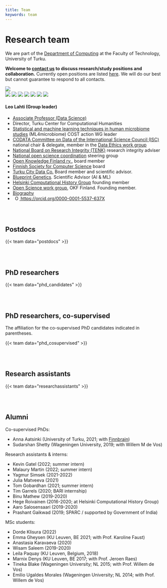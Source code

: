 ```yaml
---
title: Team
keywords: team
---
```


# Research team

We are part of the [Department of Computing](https://www.utu.fi/en/university/faculty-of-technology/computing) at the Faculty of Technology, University of Turku. 

**Welcome to [contact us](../contact/) to discuss research/study positions and collaboration.** Currently open positions are listed [here](../recruit/). We will do our best but cannot guarantee to respond to all contacts. 

<div class="col-sm-12 clearfix">

  <div class="col-sm-3 clearfix" width="400px"> 
    <img src="../img/teampic/leo_sci_crop.jpg" class="img-responsive lahti" style="float: left"/><br/>
    <div class="links-leo">
      <a href="https://twitter.com/antagomir"><img class="twitter-logo" src="../img/twitter-logo.png"/></a>
      <a href="https://github.com/openresearchlabs/"><img class="github-logo" src="../img/logo-github.png"/></a>
      <a href="https://orcid.org/0000-0001-5537-637X"><img class="orcid-logo" src="../img/orcid-logo.png"/></a>      
      <a href="https://scholar.google.com/citations?hl=en&user=mjjV-AoAAAAJ"><img class="google-scholar-logo" src="../img/google-scholar-logo.png"/></a>     
      <a href="https://publons.com/researcher/246930/leo-lahti"><img class="publon-logo" src="../img/publon-logo.png"/></a>
      <a href="https://www.ncbi.nlm.nih.gov/myncbi/1LcO5Ior1p-5d/bibliography/public/"><img class="nih-logo" src="../img/nih-logo.png"/></a>
      <a href="https://profiles.impactstory.org/u/0000-0001-5537-637X"><img class="impactstory-logo" src="../img/impactstory.png"/></a>
    </div>
  </div>

<!--  <a href="http://orcid.org/0000-0001-5537-637X"><img src='../img/orcid_qrcode_leolahti.png' title='Leo Lahti ORCID QR code 0000-0001-5537-637X' alt='ORCID: 0000-0001-5537-637X' width='33%'/></a> <a href="https://twitter.com/antagomir"><img src='../img/twitter.jpeg' title='antagomir@twitter' alt='https://twitter.com/antagomir' width='25%'/></a> -->
  
  <h4>Leo Lahti (Group leader)</h4>

  <ul style="overflow: hidden">
    <li><a href="https://www.utu.fi/en/people/leo-lahti">Associate Professor (Data Science)</a></li>
    <li>Director, Turku Center for Computational Humanities</li>
    <li><a href="https://www.ml4microbiome.eu">Statistical and machine learning techniques in human microbiome studies</a> (ML4microbiome) COST action WG leader</li>
    <li><a href="https://codata.org/finland/">CODATA Committee on Data of the International Science Council (ISC)</a> national chair & delegate, member in the <a href="https://codata.org/initiatives/working-groups/data-ethics/">Data Ethics work group</a></li>
    <li><a href="https://tenk.fi/en/research-misconduct/research-integrity-advisers">National Board on Research Integrity (TENK)</a> research integrity adviser</li>
    <li> <a href="https://avointiede.fi/fi/koordinaatio">National open science coordination</a> steering group</li>
    <li><a href="https://www.okf.fi/">Open Knowledge Finland ry.</a>, board member</li>    
    <li> <a href="http://www.tkts.fi/etusivu">Finnish Society for Computer Science</a> board</li> 
    <li><a href="https://turkucitydata.fi">Turku City Data Co.</a> Board member and scientific advisor.</li>  
    <li><a href="https://blueprintgenetics.com">Blueprint Genetics</a>. Scientific Advisor (AI & ML)</li>
    <li><a href="http://www.helsinki.fi/computational-history">Helsinki Computational History Group</a> founding member</li>      
    <li><a href="http://fi.okfn.org/wg/openscience/">Open Science work group</a>, OKF Finland. Founding member.</li>
    <li><a href="../bio_lahti">Biography</a></li>
    <li> <a
    id="cy-effective-orcid-url"
    class="underline"
     href="https://orcid.org/0000-0001-5537-637X"
     target="orcid.widget"
     rel="me noopener noreferrer"
     style="vertical-align: top">
     <img
        src="https://orcid.org/sites/default/files/images/orcid_16x16.png"
        style="width: 1em; margin-inline-start: 0.5em"
        alt="ORCID iD icon"/>
      https://orcid.org/0000-0001-5537-637X
    </a></li>
  </ul>
</div>

<br><br>

<!-- 
INFO for following sections: Postdocs, PhD candidates, Research assistants

Edit/add team member info in ./data/team/postdocs.yaml etc.
Add pictures in folder ./static/img/teampic 
(the format for relative URL is: "../img/teampic/[YOUR_PHOTO].jpg")

To make changes that affect all items, see following items:
./themes/hugo-universal-theme/layouts/partials/team_partial.html
./themes/hugo-universal-theme/layouts/shortcodes/team.html

Edit item styles (.flex-container, .flex-item-*) in:
./themes/hugo-universal-theme/static/css/style.default.css
-->

## Postdocs

{{< team data="postdocs" >}}

<br><br>

## PhD researchers

{{< team data="phd_candidates" >}}

<br><br>

## PhD researchers, co-supervised

The affiliation for the co-supervised PhD candidates indicated in parentheses.

{{< team data="phd_cosupervised" >}}

<br><br>

## Research assistants

{{< team data="researchassistants" >}}

<br><br>

## Alumni

Co-supervised PhDs:  
- Anna Aatsinki (University of Turku, 2021; with <a href="https://sites.utu.fi/finnbrain/en/" target="_blank">Finnbrain</a>)
- Sudarshan Shetty (Wageningen University, 2019; with Willem M de Vos)

Research assistants & interns:
- Kevin Gatel (2022; summer intern)
- Malaury Martin (2022; summer intern)
- Yagmur Simsek (2021-2022)
- Julia Matveeva (2021)
- Tom Gobardhan (2021; summer intern)
- Tim Garrels (2020; BARI internship)
- Binu Mathew (2019-2020)
- Hege Roivainen (2016-2020; at Helsinki Computational History Group)
- Aaro Salosensaari (2019-2020)
- Prashant Gaikwad (2019; SPARC / supported by Government of India)

MSc students:
- Dorde Klisura (2022)
- Emma Gheysen (KU Leuven, BE 2021; with Prof. Karoline Faust)
- Anastasia Karavaeva (2020)
- Wisam Saleem (2019-2020)
- Leila Paquay (KU Leuven, Belgium, 2018)
- Marnix Denys (KU Leuven, BE 2017; with Prof. Jeroen Raes)
- Tineka Blake (Wageningen University; NL 2015; with Prof. Willem de Vos)
- Emilio Ugaldes Morales (Wageningen University; NL 2014; with Prof. Willem de Vos)


